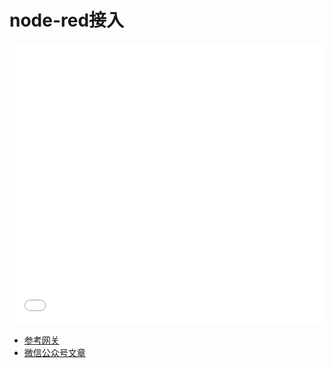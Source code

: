 # node-red接入

<iframe width="100%" height="450" src="//player.bilibili.com/player.html?aid=486518941&bvid=BV1RT41147YE&cid=1143780115&page=1" scrolling="no" border="0" frameborder="no" framespacing="0" allowfullscreen="true"> </iframe>  

- [参考网关](http://www.chvda.com/magicfire/products/52426771.html)
- [微信公众号文章](https://mp.weixin.qq.com/s/pdlu79rne927H9lIUwmSYg)  
